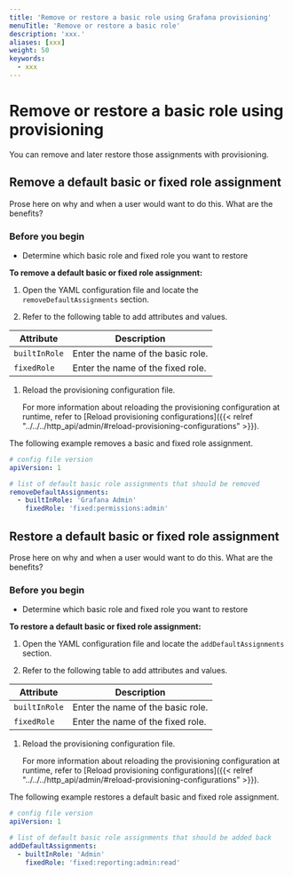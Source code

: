 ```yaml
---
title: 'Remove or restore a basic role using Grafana provisioning'
menuTitle: 'Remove or restore a basic role'
description: 'xxx.'
aliases: [xxx]
weight: 50
keywords:
  - xxx
---
```


# Remove or restore a basic role using provisioning

You can remove and later restore those assignments with provisioning.

## Remove a default basic or fixed role assignment

Prose here on why and when a user would want to do this. What are the benefits?

### Before you begin

- Determine which basic role and fixed role you want to restore

**To remove a default basic or fixed role assignment:**

1. Open the YAML configuration file and locate the `removeDefaultAssignments` section.

1. Refer to the following table to add attributes and values.

| Attribute     | Description                       |
| ------------- | --------------------------------- |
| `builtInRole` | Enter the name of the basic role. |
| `fixedRole`   | Enter the name of the fixed role. |

1. Reload the provisioning configuration file.

   For more information about reloading the provisioning configuration at runtime, refer to [Reload provisioning configurations]({{< relref "../../../http_api/admin/#reload-provisioning-configurations" >}}).

The following example removes a basic and fixed role assignment.

```yaml
# config file version
apiVersion: 1

# list of default basic role assignments that should be removed
removeDefaultAssignments:
  - builtInRole: 'Grafana Admin'
    fixedRole: 'fixed:permissions:admin'
```

## Restore a default basic or fixed role assignment

Prose here on why and when a user would want to do this. What are the benefits?

### Before you begin

- Determine which basic role and fixed role you want to restore

**To restore a default basic or fixed role assignment:**

1. Open the YAML configuration file and locate the `addDefaultAssignments` section.

1. Refer to the following table to add attributes and values.

| Attribute     | Description                       |
| ------------- | --------------------------------- |
| `builtInRole` | Enter the name of the basic role. |
| `fixedRole`   | Enter the name of the fixed role. |

1. Reload the provisioning configuration file.

   For more information about reloading the provisioning configuration at runtime, refer to [Reload provisioning configurations]({{< relref "../../../http_api/admin/#reload-provisioning-configurations" >}}).

The following example restores a default basic and fixed role assignment.

```yaml
# config file version
apiVersion: 1

# list of default basic role assignments that should be added back
addDefaultAssignments:
  - builtInRole: 'Admin'
    fixedRole: 'fixed:reporting:admin:read'
```

